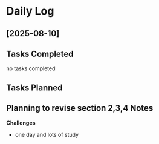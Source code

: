 # Daily Log

## [2025-08-10]

**Tasks Completed**
- 
no tasks completed 

**Tasks Planned**
- 
Planning to revise section 2,3,4
**Notes**
- 

**Challenges**
- one day and lots of study
